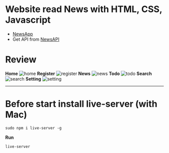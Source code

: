 # Website read News with HTML, CSS, Javascript

- [NewsApp](https://)
- Get API from [NewsAPI](https://newsapi.org/)

# Review

**Home**
![home](https://github.com/tennitien/web-booking-javascript-demo/assets/136183299/abee00d7-1ce8-4e01-996d-31eebfb2b191)
**Register**
![register](https://github.com/tennitien/web-booking-javascript-demo/assets/136183299/d596f162-77ea-4028-8fd4-453ad8cda6da)
**News**
![news](https://github.com/tennitien/web-booking-javascript-demo/assets/136183299/259ef47e-9875-485b-ab04-33000af4758e)
**Todo**
![todo](https://github.com/tennitien/web-booking-javascript-demo/assets/136183299/3002ec2f-f9f6-44db-960e-0df14230524c)
**Search**
![search](https://github.com/tennitien/web-booking-javascript-demo/assets/136183299/b485a849-85fe-4406-a510-35987ec2bc12)
**Setting**
![setting](https://github.com/tennitien/web-booking-javascript-demo/assets/136183299/c855bed8-5098-41f7-a417-441887082d98)

---

# Before start install live-server (with Mac)

```
sudo npm i live-server -g
```

**Run**

```
live-server
```
